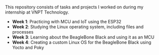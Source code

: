 This repository consists of tasks and projects I worked on during my internship at VNPT Technology.

- **Week 1**: Practicing with MCU and IoT using the ESP32  
- **Week 2**: Studying the Linux operating system, including files and processes  
- **Week 3**: Learning about the BeagleBone Black and using it as an MCU  
- **Week 4**: Creating a custom Linux OS for the BeagleBone Black using Yocto and Poky  
